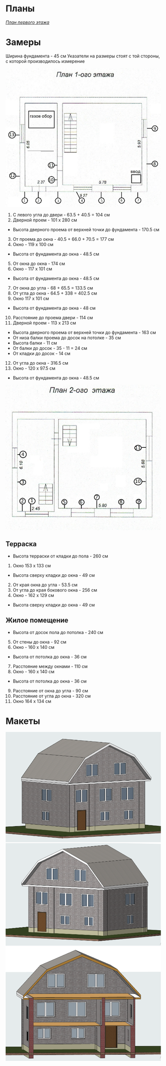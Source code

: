 # Планы

<a href="план_первого_этажа.pdf"><i>План первого этажа</i></a>


# Замеры

Ширина фундамента - 45 см
Указатели на размеры стоят с той стороны, с которой производилось измерение 

![Первый этаж](первый_этаж_обмер.jpg "Первый этаж")

1. С левого угла до двери - 63.5 + 40.5 = 104 см
2. Дверной проем - 101 х 280 см
* Высота дверного проема от верхней точки до фундамента - 170.5 см
3. От проема до окна - 40.5 + 66.0 + 70.5 = 177 см
4. Окно - 119 х 100 см
* Высота от фундамента до окна - 48.5 см
5. От окна до окна - 174 см
6.  Окно - 117 х 101 см
* Высота от фундамента до окна - 48.5 см
7. От окна до угла - 68 + 65.5 = 133.5 см
8. От угла до окна - 64.5 + 338 = 402.5 см
9. Окно 117 х 101 см
* Высота от фундамента до окна - 48 см
10. Расстояние до проема двери - 114 см
11. Дверной проем - 113 х 213 см
* Высота дверного проема от верхней точки до фундамента - 163 см
* От низа балки проема до досок на потолке - 35 см
* Высота балки - 11 см
* От балки до досок - 35 - 11 = 24 см
* От кладки до досок - 14 см
12. От угла до окна - 316.5 см
13. Окно - 120 х 97.5 см
* Высота от фундамента до окна - 48.5 см

![Второй этаж](второй_этаж_обмер.jpg "Первый этаж")

## Терраска
* Высота терраски от кладки до пола - 260 см

1. Окно 153 х 133 см 
* Высота сверху кладки до окна - 49 см
2. От края окна до угла - 53.5 см
3. От угла до края бокового окна - 256 см
4. Окно - 162 х 129 см
* Высота сверху кладки до окна - 49 см

## Жилое помещение
* Высота от досок пола до потолка - 240 см
5. От стены до окна - 92 см
6. Окно - 160 х 140 см
* Высота от потолка до окна - 36 см
7. Расстояние между окнами - 110 см
8. Окно - 160 х 140 см
* Высота от потолка до окна - 36 см
9. Расстояние от окна до угла - 90 см
10. Расстояние от угла до окна - 320 см
11. Окно 164 х 134 см

# Макеты
    
![макет 1](1.png "макет 1")
![макет 2](2.png "макет 2")
![макет 3](3.png "макет 3")
